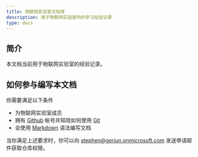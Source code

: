 ```yaml
---
title: 物联网实验室文档库
description: 用于物联网实验室内的学习经验记录
type: docs
---
```


## 简介

本文档当前用于物联网实验室的经验记录。

## 如何参与编写本文档

你需要满足以下条件

- 为物联网实验室成员
- 拥有 [Github](https://github.com/) 帐号并知晓如何使用 [Git](https://git-scm.com/)
- 会使用 [Markdown](https://www.runoob.com/markdown/md-tutorial.html) 语法编写文档

当你满足上述要求时，你可以向 [stephen@geriun.onmicrosoft.com](mailto:stephen@geriun.onmicrosoft.com) 发送申请邮件获取仓库权限。
